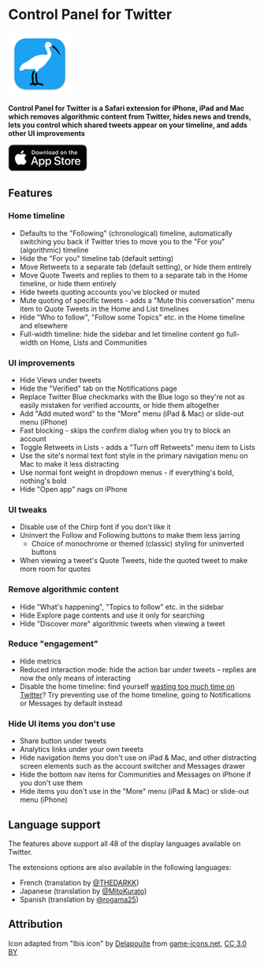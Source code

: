 # Control Panel for Twitter

[![](./Shared%20%28App%29/Assets.xcassets/AppIcon.appiconset/appicon128.png)](https://apps.apple.com/app/id1668516167?platform=iphone)

**Control Panel for Twitter is a Safari extension for iPhone, iPad and Mac which removes algorithmic content from Twitter, hides news and trends, lets you control which shared tweets appear on your timeline, and adds other UI improvements**

[![Download on the App Store](../promo/app-store.png)](https://apps.apple.com/app/id1668516167?platform=iphone)

## Features


### Home timeline

- Defaults to the "Following" (chronological) timeline, automatically switching you back if Twitter tries to move you to the "For you" (algorithmic) timeline
- Hide the "For you" timeline tab (default setting)
- Move Retweets to a separate tab (default setting), or hide them entirely
- Move Quote Tweets and replies to them to a separate tab in the Home timeline, or hide them entirely
- Hide tweets quoting accounts you've blocked or muted
- Mute quoting of specific tweets - adds a "Mute this conversation" menu item to Quote Tweets in the Home and List timelines
- Hide "Who to follow", "Follow some Topics" etc. in the Home timeline and elsewhere
- Full-width timeline: hide the sidebar and let timeline content go full-width on Home, Lists and Communities

### UI improvements

- Hide Views under tweets
- Hide the "Verified" tab on the Notifications page
- Replace Twitter Blue checkmarks with the Blue logo so they're not as easily mistaken for verified accounts, or hide them altogether
- Add "Add muted word" to the "More" menu (iPad & Mac) or slide-out menu (iPhone)
- Fast blocking - skips the confirm dialog when you try to block an account
- Toggle Retweets in Lists - adds a "Turn off Retweets" menu item to Lists
- Use the site's normal text font style in the primary navigation menu on Mac to make it less distracting
- Use normal font weight in dropdown menus - if everything's bold, nothing's bold
- Hide "Open app" nags on iPhone

### UI tweaks

- Disable use of the Chirp font if you don't like it
- Uninvert the Follow and Following buttons to make them less jarring
  - Choice of monochrome or themed (classic) styling for uninverted buttons
- When viewing a tweet's Quote Tweets, hide the quoted tweet to make more room for quotes

### Remove algorithmic content

- Hide "What's happening", "Topics to follow" etc. in the sidebar
- Hide Explore page contents and use it only for searching
- Hide "Discover more" algorithmic tweets when viewing a tweet

### Reduce "engagement"

- Hide metrics
- Reduced interaction mode: hide the action bar under tweets – replies are now the only means of interacting
- Disable the home timeline: find yourself [wasting too much time on Twitter](https://world.hey.com/brecht/free-range-tweet-farming-9399f6e5)? Try preventing use of the home timeline, going to Notifications or Messages by default instead

### Hide UI items you don't use

- Share button under tweets
- Analytics links under your own tweets
- Hide navigation items you don't use on iPad & Mac, and other distracting screen elements such as the account switcher and Messages drawer
- Hide the bottom nav items for Communities and Messages on iPhone if you don't use them
- Hide items you don't use in the "More" menu (iPad & Mac) or slide-out menu (iPhone)

## Language support

The features above support all 48 of the display languages available on Twitter.

The extensions options are also available in the following languages:

- French (translation by [@THEDARKK](https://github.com/THEDARKK))
- Japanese (translation by [@MitoKurato](https://github.com/MitoKurato))
- Spanish (translation by [@rogama25](https://github.com/rogama25))

## Attribution

Icon adapted from "Ibis icon" by [Delapouite](https://delapouite.com/) from [game-icons.net](https://game-icons.net), [CC 3.0 BY](https://creativecommons.org/licenses/by/3.0/)
